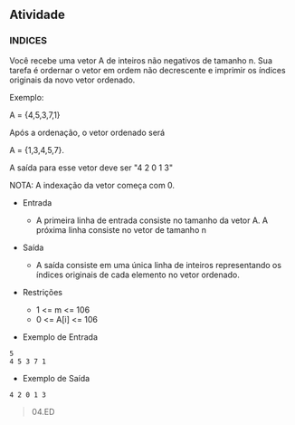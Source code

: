 ## Atividade

### INDICES ###

Você recebe uma vetor A de inteiros não negativos de tamanho n. Sua tarefa é ordernar o vetor em ordem não decrescente e imprimir os índices originais da novo vetor ordenado.

Exemplo:

A = {4,5,3,7,1}

Após a ordenação, o vetor ordenado será

A = {1,3,4,5,7}.

A saída para esse vetor deve ser "4 2 0 1 3"

NOTA: A indexação da vetor começa com 0.

- Entrada
    - A primeira linha de entrada consiste no tamanho da vetor A. A próxima linha consiste no vetor de tamanho n
- Saída
    - A saída consiste em uma única linha de inteiros representando os índices originais de cada elemento no vetor ordenado.
- Restrições
    - 1 <= m <= 106
    - 0 <= A[i] <= 106

- Exemplo de Entrada
```
5
4 5 3 7 1
```
- Exemplo de Saída
```
4 2 0 1 3
```

> 04.ED